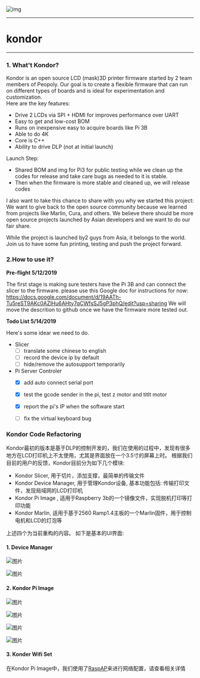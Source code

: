 ![img](./doc-img/kondor-logo.png)

---
# kondor
---
### 1. What't Kondor?
Kondor is an open source LCD (mask)3D printer firmware started by 2 team members of Peopoly. Our goal is to create a flexible firmware that can run on different types of boards and is ideal for experimentation and customization.   
Here are the key features:
-    Drive 2 LCDs via SPI + HDMI for improves performance over UART
-    Easy to get and low-cost BOM 
-    Runs on inexpensive easy to acquire boards like Pi 3B
-    Able to do 4K
-    Core is C++
-    Ability to drive DLP (not at initial launch)

Launch Step:
-    Shared BOM and img for Pi3 for public testing while we clean up the codes for release and take care bugs as needed to it is stable. 
-    Then when the firmware is more stable and cleaned up, we will release codes 

I also want to take this chance to share with you why we started this project: 
We want to give back to the open source community because we learned from projects like Marlin, Cura, and others.
We believe there should be more open source projects launched by Asian developers and we want to do our fair share.

While the project is launched by2 guys from Asia, it belongs to the world. Join us to have some fun printing, testing and push the project forward.

### 2.How to use it?

**Pre-flight  5/12/2019**

The first stage is making sure testers have the Pi 3B and can connect the slicer to the firmware.
please use this Google doc for instructions for now:
https://docs.google.com/document/d/19AATh-Tu5reST9AKc0AZlHu6AHty7qCWfsSJ5gP3phQ/edit?usp=sharing
We will move the descrition to github once we have the firmware more tested out. 

**Todo List 5/14/2019**

Here's some idear we need to do.

- Slicer
    - [ ] translate some chinese to english
    - [ ] record the device ip by default
    - [ ] hide/remove the autosupport temporarily

- Pi Server Controler
    - [x] add auto connect serial port 
    - [x] test the gcode sender in the pi, test z motor and titlt motor
    - [x] report the pi's IP when the software start
    - [ ] fix the virtual keyboard bug



### Kondor Code Refactoring

Kondor最初的版本是基于DLP的控制开发的，我们在使用的过程中，发现有很多地方在LCD打印机上不太使用，尤其是界面放在一个3.5寸的屏幕上时。
根据我们目前的用户的反馈，Kondor目前分为如下几个模块:

- Kondor Slicer, 用于切片，添加支撑，最简单的传输文件
- Kondor Device Manager, 用于管理Kondor设备, 基本功能包括: 传输打印文件，发现局域网的LCD打印机
- Kondor Pi Image , 适用于Raspberry 3b的一个镜像文件，实现脱机打印等打印功能
- Kondor Marlin, 适用于基于2560 Ramp1.4主板的一个Marlin固件，用于控制电机和LCD的灯泡等

上述四个为当前重构的内容。 如下是基本的UI界面:

#### 1. Device Manager
![图片](./doc-img/2019-7-20/kondor-2.jpg)

![图片](./doc-img/2019-7-20/kondor-1.jpg)


#### 2. Kondor Pi Image

![图片](./doc-img/2019-7-20/kondor-3.jpg)

![图片](./doc-img/2019-7-20/kondor-4.jpg)

![图片](./doc-img/2019-7-20/kondor-5.jpg)

![图片](./doc-img/2019-7-20/kondor-6.jpg)

#### 3. Konder Wifi Set

在Kondor Pi Image中，我们使用了[RaspAP](https://github.com/billz/raspap-webgui)来进行网络配置，请查看相关详情







